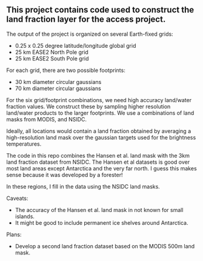 ## This project contains code used to construct the land fraction layer for the access project.

The output of the project is organized on several Earth-fixed grids:
* 0.25 x 0.25 degree latitude/longitude global grid
* 25 km EASE2 North Pole grid
* 25 km EASE2 South Pole grid

For each grid, there are two possible footprints:
* 30 km diameter circular gaussians
* 70 km diameter circular gaussians

For the six grid/footprint combinations, we need high accuracy land/water fraction values.  We construct these by sampling higher resolution land/water products to the larger footprints.  We use a combinations of land masks from MODIS, and NSIDC.

Ideally, all locations would contain a land fraction obtained by averaging a high-resolution land mask over the gaussian targets used for the brightness temperatures.

The code in this repo combines the Hansen et al. land mask with the 3km land fraction dataset from NSIDC.  The Hansen et al datasets is good over most land areas except Antarctica and the very far north.  I guess this makes sense because it was developed by a forester!  

In these regions, I fill in the data using the NSIDC land masks.

Caveats:
* The accuracy of the Hansen et al. land mask in not known for small islands.
* It might be good to include permanent ice shelves around Antarctica.

Plans:
* Develop a second land fraction dataset based on the MODIS 500m land mask.

